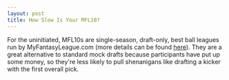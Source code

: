 ```yaml
---
layout: post
title: How Slow Is Your MFL10?
---
```

For the uninitiated, MFL10s are single-season, draft-only, best ball leagues run by MyFantasyLeague.com (more details can be found [here](http://www.myfantasyleague.com/mfl10s-draft-only-terms-of-service/)). They are a great alternative to standard mock drafts because participants have put up some money, so they're less likely to pull shenanigans like drafting a kicker with the first overall pick.